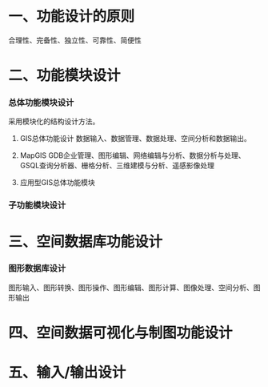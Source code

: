 # 一、功能设计的原则

合理性、完备性、独立性、可靠性、简便性

# 二、功能模块设计

### 总体功能模块设计
采用模块化的结构设计方法。

1. GIS总体功能设计
数据输入、数据管理、数据处理、空间分析和数据输出。

2. MapGIS
GDB企业管理、图形编辑、网络编辑与分析、数据分析与处理、GSQL查询分析器、栅格分析、三维建模与分析、遥感影像处理

3. 应用型GIS总体功能模块

### 子功能模块设计

# 三、空间数据库功能设计

### 图形数据库设计
图形输入、图形转换、图形操作、图形编辑、图形计算、图像处理、空间分析、图形输出

# 四、空间数据可视化与制图功能设计

# 五、输入/输出设计
